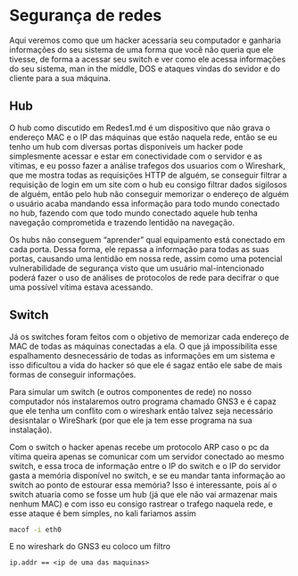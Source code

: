 # Segurança de redes

Aqui veremos como que um hacker acessaria seu computador e ganharia informações do seu sistema de uma forma que você não queria que ele tivesse, de forma a acessar seu switch e ver como ele acessa informações do seu sistema, man in the middle, DOS e ataques vindas do sevidor e do cliente para a sua máquina.

## Hub

O hub como discutido em Redes1.md é um dispositivo que não grava o endereço MAC e o IP das máquinas que estão naquela rede, então se eu tenho um hub com diversas portas disponíveis um hacker pode simplesmente acessar e estar em conectividade com o servidor e as vítimas, e eu posso fazer a análise trafegos dos usuarios com o Wireshark, que me mostra todas as requisições HTTP de alguém, se conseguir filtrar a requisição de login em um site com o hub eu consigo filtrar dados sigilosos de alguém, então pelo hub não conseguir memorizar o endereço de alguém o usuário acaba mandando essa informação para todo mundo conectado no hub, fazendo com que todo mundo conectado aquele hub tenha navegação comprometida e trazendo lentidão na navegação.

Os hubs não conseguem “aprender” qual equipamento está conectado em cada porta. Dessa forma, ele repassa a informação para todas as suas portas, causando uma lentidão em nossa rede, assim como uma potencial vulnerabilidade de segurança visto que um usuário mal-intencionado poderá fazer o uso de análises de protocolos de rede para decifrar o que uma possível vítima estava acessando.

## Switch

Já os switches foram feitos com o objetivo de memorizar cada endereço de MAC de todas as máquinas conectadas a ela. O que já impossibilita esse espalhamento desnecessário de todas as informações em um sistema e isso dificultou a vida do hacker só que ele é sagaz então ele sabe de mais formas de conseguir informações.

Para simular um switch (e outros componentes de rede) no nosso computador nós instalaremos outro programa chamado GNS3 e é capaz que ele tenha um conflito com o wireshark então talvez seja necessário desisntalar o WireShark (por que ele ja tem esse programa na sua instalação).

Com o switch o hacker apenas recebe um protocolo ARP caso o pc da vítima queira apenas se comunicar com um servidor conectado ao mesmo switch, e essa troca de informação entre o IP do switch e o IP do servidor gasta a memória disponível no switch, e se eu mandar tanta informação ao switch ao ponto de estourar essa memória? Isso é interessante, pois aí o switch atuaria como se fosse um hub (já que ele não vai armazenar mais nenhum MAC) e com isso eu consigo rastrear o trafego naquela rede, e esse ataque é bem simples, no kali fariamos assim

```bash
macof -i eth0
```

E no wireshark do GNS3 eu coloco um filtro

```wireshark
ip.addr == <ip de uma das maquinas>
```
